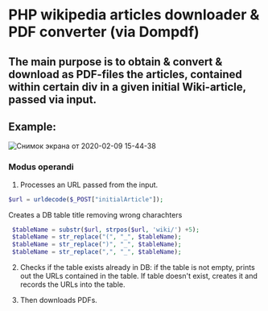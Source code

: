 # PHP wikipedia articles downloader & PDF converter (via Dompdf)

## The main purpose is to obtain & convert & download as PDF-files the articles, contained within certain div in a given initial Wiki-article, passed via input. 
## Example:
![Снимок экрана от 2020-02-09 15-44-38](https://user-images.githubusercontent.com/48214249/74102323-41fdbd80-4b4b-11ea-9ebb-78a492778fe6.png)


### Modus operandi
1. Processes an URL passed from the input.
```php
$url = urldecode($_POST["initialArticle"]);
```
Creates a DB table title removing wrong charachters
```php
 $tableName = substr($url, strpos($url, 'wiki/') +5);
 $tableName = str_replace("(", "_", $tableName);
 $tableName = str_replace(")", "_", $tableName);
 $tableName = str_replace(",", "_", $tableName);
 ```
 
 2. Checks if the table exists already in DB: if the table is not empty, prints out the URLs contained in the table.
 If table doesn't exist, creates it and records the URLs into the table. 
 
 3. Then downloads PDFs.
 